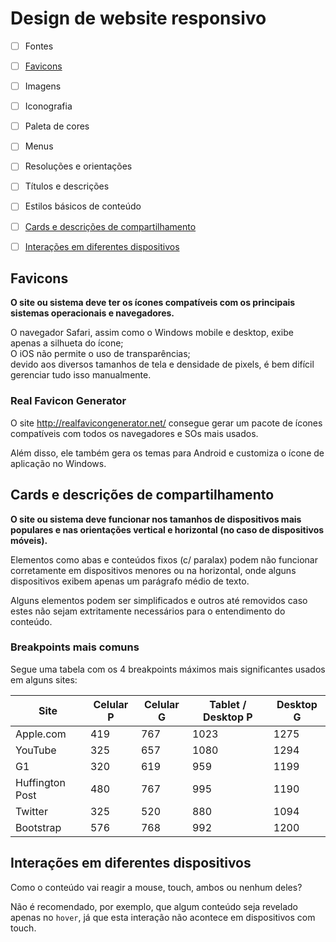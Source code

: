 # Design de website responsivo

* [ ] Fontes
* [ ] [Favicons](#favicons)
* [ ] Imagens
* [ ] Iconografia
* [ ] Paleta de cores
* [ ] Menus
* [ ] Resoluções e orientações
* [ ] Títulos e descrições
* [ ] Estilos básicos de conteúdo
* [ ] [Cards e descrições de compartilhamento](#social)
* [ ] [Interações em diferentes dispositivos](#device-specific-interactions)



## Favicons<a name="favicons"></a>

**O site ou sistema deve ter os ícones compatíveis com os principais sistemas operacionais e navegadores.**

O navegador Safari, assim como o Windows mobile e desktop, exibe apenas a silhueta do ícone;  
O iOS não permite o uso de transparências;  
devido aos diversos tamanhos de tela e densidade de pixels, é bem difícil gerenciar tudo isso manualmente.


### Real Favicon Generator

O site http://realfavicongenerator.net/ consegue gerar um pacote de ícones compatíveis com todos os navegadores e SOs mais usados.

Além disso, ele também gera os temas para Android e customiza o ícone de aplicação no Windows.



## Cards e descrições de compartilhamento<a name="social"></a>

**O site ou sistema deve funcionar nos tamanhos de dispositivos mais populares
e nas orientações vertical e horizontal (no caso de dispositivos móveis).**

Elementos como abas e conteúdos fixos (c/ paralax) podem não funcionar corretamente em dispositivos menores ou na horizontal, onde alguns dispositivos exibem apenas um parágrafo médio de texto.

Alguns elementos podem ser simplificados e outros até removidos caso estes não sejam extritamente necessários para o entendimento do conteúdo.

### Breakpoints mais comuns

Segue uma tabela com os 4 breakpoints máximos mais significantes usados em alguns sites:

| Site            | Celular P | Celular G | Tablet / Desktop P  | Desktop G |
|-----------------|-----------|-----------|---------------------|-----------|
| Apple.com       | 419       | 767       | 1023                | 1275      |
| YouTube         | 325       | 657       | 1080                | 1294      |
| G1              | 320       | 619       | 959                 | 1199      |
| Huffington Post | 480       | 767       | 995                 | 1190      |
| Twitter         | 325       | 520       | 880                 | 1094      |
| Bootstrap       | 576       | 768       | 992                 | 1200      |



## Interações em diferentes dispositivos<a name="device-specific-interactions"></a>

Como o conteúdo vai reagir a mouse, touch, ambos ou nenhum deles?

Não é recomendado, por exemplo, que algum conteúdo seja revelado apenas no `hover`,
já que esta interação não acontece em dispositivos com touch.
